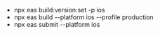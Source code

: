 - npx eas build:version:set -p ios
- npx eas build --platform ios --profile production
- npx eas submit --platform ios
